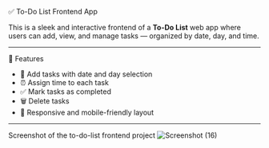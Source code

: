  ✅ To-Do List Frontend App

This is a sleek and interactive frontend of a **To-Do List** web app where users can add, view, and manage tasks — organized by date, day, and time.

---

 🔧 Features

- 📆 Add tasks with date and day selection
- ⏰ Assign time to each task
- ✅ Mark tasks as completed
- 🗑️ Delete tasks
- 📱 Responsive and mobile-friendly layout

---

Screenshot of the to-do-list frontend project
![Screenshot (16)](https://github.com/user-attachments/assets/967ae396-84c8-4158-89d7-1d9f75a60635)


